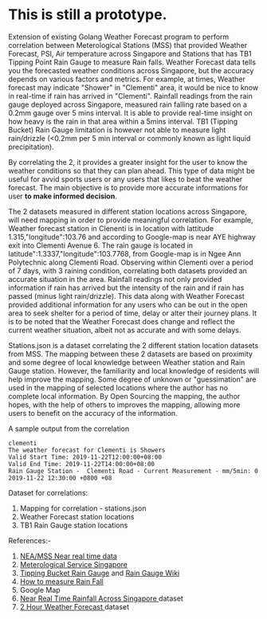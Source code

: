 # This is still a prototype.
Extension of existing Golang Weather Forecast program to perform correlation between Meterological Stations (MSS) that provided Weather Forecast, PSI, Air temperature across Singapore and Stations that has TB1 Tipping Point Rain Gauge to measure Rain falls. Weather Forecast data tells you the forecasted weather conditions across Singapore, but the accuracy depends on various factors and metrics. For example, at times, Weather forecast may indicate "Shower" in "Clementi" area, it would be nice to know in real-time if rain has arrived in "Clementi". Rainfall readings from the rain gauge deployed across Singapore, measured rain falling rate based on a 0.2mm gauge over 5 mins interval. It is able to provide real-time insight on how heavy is the rain in that area within a 5mins interval. TB1 (Tipping Bucket) Rain Gauge limitation is however not able to measure light rain/drizzle (<0.2mm per 5 min interval or commonly known as light liquid precipitation).

By correlating the 2, it provides a greater insight for the user to know the weather conditions so that they can plan ahead. This type of data might be useful for avvid sports users or any users that likes to beat the weather forecast. The main objective is to provide more accurate informations for user <b>to make informed decision</b>.

The 2 datasets measured in different station locations across Singapore, will need mapping in order to provide meaningful correlation. For example, Weather forecast station in Clenenti is in location with lattitude 1.315,"longitude":103.76 and according to Google-map is near AYE highway exit into Clementi Avenue 6. The rain gauge is located in latitude":1.3337,"longitude":103.7768, from Google-map is in Ngee Ann Polytechnic along Clementi Road. Observing within Clementi over a period of 7 days, with 3 raining condition, correlating both datasets provided an accurate situation in the area. Rainfall readings not only provided information if rain has arrived but the intensity of the rain and if rain has passed (minus light rain/drizzle). This data along with Weather Forecast provided additional information for any users who can be out in the open area to seek shelter for a period of time, delay or alter their journey plans. It is to be noted that the Weather Forecast does change and reflect the current weather situation, albeit not as accurate and with some delays.

Stations.json is a dataset correlating the 2 different station location datasets from MSS. The mapping between these 2 datasets are based on proximity and some degree of local knowledge between Weather station and Rain Gauge station. However, the familiarity and local knowledge of residents will help improve the mapping. Some degree of unknown or "guessimation" are used in the mapping of selected locations where the author has no complete local information. By Open Sourcing the mapping, the author hopes, with the help of others to improves the mapping, allowing more users to benefit on the accuracy of the information.

A sample output from the correlation <br>
```
clementi 
The weather forecast for Clementi is Showers
Valid Start Time: 2019-11-22T12:00:00+08:00
Valid End Time: 2019-11-22T14:00:00+08:00 
Rain Gauge Station -  Clementi Road - Current Measurement - mm/5min: 0 
2019-11-22 12:30:00 +0800 +08
```

Dataset for correlations:
1. Mapping for correlation - stations.json
2. Weather Forecast station locations 
3. TB1 Rain Gauge station locations

References:-
1. <a href="https://www.nea.gov.sg/corporate-functions/resources/facts-figures/mq">NEA/MSS Near real time data </a>
2. <a href="http://www.weather.gov.sg/faq/"> Meterological Service Singapore </a>
3. <a href="http://www.emesystems.com/davis/documents/D7852%20Installation.pdf">Tipping Bucket Rain Gauge</a> and <a href="https://en.wikipedia.org/wiki/Rain_gauge"> Rain Gauge Wiki </a>
4. <a href="https://kids.frontiersin.org/article/10.3389/frym.2018.00038"> How to measure Rain Fall </a>
5. Google Map
6. <a href="https://data.gov.sg/dataset/realtime-weather-readings?resource_id=8bd37e06-cdd7-4ca4-9ad8-5754eb70a33d"> Near Real Time Rainfall Across Singapore </a> dataset
7. <a href="https://data.gov.sg/dataset/weather-forecast"> 2 Hour Weather Forecast </a> dataset
